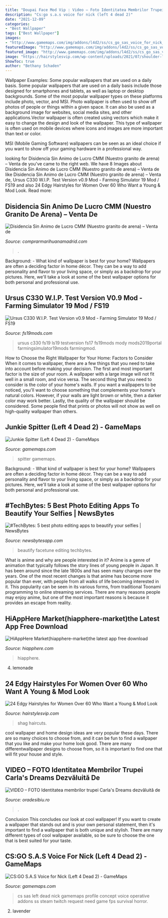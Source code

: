 ```yaml
---
title: "Doupai Face Mod Vip : Video – Foto Identitatea Membrilor Trupei Carla&#039;s Dreams Dezvăluită De"
description: "Cs:go s.a.s voice for nick (left 4 dead 2)"
date: "2021-12-09"
categories:
- "Best Wallpaper"
tags: ["Best Wallpaper"]
images:
- "http://www.gamemaps.com/img/addons/l4d2/ss/cs_go_sas_voice_for_nick_12758_0.jpg?x=1443733947"
featuredImage: "http://www.gamemaps.com/img/addons/l4d2/ss/cs_go_sas_voice_for_nick_12758_0.jpg?x=1443733947"
featured_image: "http://www.gamemaps.com/img/addons/l4d2/ss/cs_go_sas_voice_for_nick_12758_0.jpg?x=1443733947"
image: "https://hairstylesvip.com/wp-content/uploads/2021/07/shoulder-length-edgy-shag-haircut-for-women-over-60.jpg"
ShowToc: true
author: "Bethany Schaden"
---
```



Wallpaper Examples: Some popular wallpapers that are used on a daily basis.
Some popular wallpapers that are used on a daily basis include those designed for smartphones and tablets, as well as laptop or desktop backgrounds. Some of the most popular wallpaper types on these platforms include photo, vector, and MSI. 
Photo wallpaper is often used to show off photos of people or things within a given space. It can also be used as a background image for websites, social media sites, and other applications.Vector wallpaper is often created using vectors which make it easy to change the design and look of the wallpaper. This type of wallpaper is often used on mobile devices where icons and images are more important than text or color. 

MSI (Mobile Gaming Software) wallpapers can be seen as an ideal choice if you want to show off your gaming hardware in a professional way.

	

		
looking for Disidencia Sin Animo de Lucro CMM (Nuestro granito de arena) – Venta de you've came to the right web. We have 8 Images about Disidencia Sin Animo de Lucro CMM (Nuestro granito de arena) – Venta de like Disidencia Sin Animo de Lucro CMM (Nuestro granito de arena) – Venta de, Ursus C330 W.I.P. Test Version v0.9 Mod - Farming Simulator 19 Mod / FS19 and also 24 Edgy Hairstyles for Women Over 60 Who Want a Young &amp; Mod Look. Read more:
		
    
## Disidencia Sin Animo De Lucro CMM (Nuestro Granito De Arena) – Venta De

<img loading=lazy src="https://s1.eestatic.com/2020/11/20/actualidad/actualidad_537457966_165638051_1024x576.jpg" onerror="this.onerror=null;this.src='https://tse4.mm.bing.net/th?id=OIP.8mJ_CgHqeAs4xmkSBFEqNQHaEK&amp;pid=15.1';" alt="Disidencia Sin Animo de Lucro CMM (Nuestro granito de arena) – Venta de">

_Source: comprarmarihuanamadrid.com_

>. 

	

Background: - What kind of wallpaper is best for your home?
Wallpapers are often a deciding factor in home décor. They can be a way to add personality and flavor to your living space, or simply as a backdrop for your pictures. Here, we'll take a look at some of the best wallpaper options for both personal and professional use.

    
## Ursus C330 W.I.P. Test Version V0.9 Mod - Farming Simulator 19 Mod / FS19

<img loading=lazy src="http://www.fs19mods.com/wp-content/uploads/2020/04/FS19-Ursus-C330-W.I.P.-Test-Version-v0-2.jpg" onerror="this.onerror=null;this.src='https://tse1.mm.bing.net/th?id=OIP.0-tG-1wtTaE_YIAX-R1itQHaEK&amp;pid=15.1';" alt="Ursus C330 W.I.P. Test Version v0.9 Mod - Farming Simulator 19 Mod / FS19">

_Source: fs19mods.com_

>ursus c330 fs19 ls19 testversion fs17 fs19mods mody mods2019portal farmingsimulator19mods farmingmod. 

	

How to Choose the Right Wallpaper for Your Home: Factors to Consider
When it comes to wallpaper, there are a few things that you need to take into account before making your decision. The first and most important factor is the size of your room. A wallpaper with a large image will not fit well in a small room, and vice versa. 
The second thing that you need to consider is the color of your home's walls. If you want a wallpapers to be noticed, you'll want to choose something that complements your home's natural colors. However, if your walls are light brown or white, then a darker color may work better. 
Lastly, the quality of the wallpaper should be considered. Some people find that prints or photos will not show as well on high-quality wallpaper than others.

    
## Junkie Spitter (Left 4 Dead 2) - GameMaps

<img loading=lazy src="http://www.gamemaps.com/imgmgr/limit/img/addons/l4d2/ss/junkie_spitter_5156_2.jpg?x=1443735382&amp;w=975&amp;h=550" onerror="this.onerror=null;this.src='https://tse1.mm.bing.net/th?id=OIP.gtyAO4QsMfZejlkYxjx7CAHaEt&amp;pid=15.1';" alt="Junkie Spitter (Left 4 Dead 2) - GameMaps">

_Source: gamemaps.com_

>spitter gamemaps. 

	

Background: - What kind of wallpaper is best for your home?
Wallpapers are often a deciding factor in home décor. They can be a way to add personality and flavor to your living space, or simply as a backdrop for your pictures. Here, we'll take a look at some of the best wallpaper options for both personal and professional use.

    
## #TechBytes: 5 Best Photo Editing Apps To Beautify Your Selfies | NewsBytes

<img loading=lazy src="https://i.cdn.newsbytesapp.com/images/l170_18121560080868.jpg" onerror="this.onerror=null;this.src='https://tse3.mm.bing.net/th?id=OIP.ku6-81VgAxyzVP-6EfEimQHaEK&amp;pid=15.1';" alt="#TechBytes: 5 best photo editing apps to beautify your selfies | NewsBytes">

_Source: newsbytesapp.com_

>beautify facetune editing techbytes. 

	

What is anime and why are people interested in it?
Anime is a genre of animation that typically follows the story lines of young people in Japan. It has been around since the late 1800s and has seen many changes over the years. One of the most recent changes is that anime has become more popular than ever, with people from all walks of life becoming interested in it. This popularity can be seen in its various forms, from traditional Toonami programming to online streaming services. There are many reasons people may enjoy anime, but one of the most important reasons is because it provides an escape from reality.

    
## HiAppHere Market(hiapphere-market)the Latest App Free Download

<img loading=lazy src="https://dl.hiapphere.com/data/thumb/201404/Screenshot_2014-04-26-23-36-08.png" onerror="this.onerror=null;this.src='https://tse2.mm.bing.net/th?id=OIP.AsU45qOeQ74LUICMmM7LegHaNL&amp;pid=15.1';" alt="HiAppHere Market(hiapphere-market)the latest app free download">

_Source: hiapphere.com_

>hiapphere. 

	

4. lemonade 

    
## 24 Edgy Hairstyles For Women Over 60 Who Want A Young &amp; Mod Look

<img loading=lazy src="https://hairstylesvip.com/wp-content/uploads/2021/07/shoulder-length-edgy-shag-haircut-for-women-over-60.jpg" onerror="this.onerror=null;this.src='https://tse3.mm.bing.net/th?id=OIP.MLQb0TdmBknDHFnntFhZuQHaJQ&amp;pid=15.1';" alt="24 Edgy Hairstyles for Women Over 60 Who Want a Young &amp; Mod Look">

_Source: hairstylesvip.com_

>shag haircuts. 

	

cool wallpaper and home design ideas are very popular these days. There are so many choices to choose from, and it can be fun to find a wallpaper that you like and make your home look good. There are many differentwallpaper designs to choose from, so it is important to find one that will fit your house and style.

    
## VIDEO – FOTO Identitatea Membrilor Trupei Carla&#039;s Dreams Dezvăluită De

<img loading=lazy src="https://www.oradesibiu.ro/wp-content/uploads/2016/09/carlas.jpg" onerror="this.onerror=null;this.src='https://tse2.mm.bing.net/th?id=OIP.GEMLcKLkomzUBxFb3PNPlAHaEX&amp;pid=15.1';" alt="VIDEO – FOTO Identitatea membrilor trupei Carla&#039;s Dreams dezvăluită de">

_Source: oradesibiu.ro_

>. 

	

Conclusion
This concludes our look at cool wallpaper! If you want to create a wallpaper that stands out and is your own personal statement, then it's important to find a wallpaper that is both unique and stylish. There are many different types of cool wallpaper available, so be sure to choose the one that is best suited for your taste.

    
## CS:GO S.A.S Voice For Nick (Left 4 Dead 2) - GameMaps

<img loading=lazy src="http://www.gamemaps.com/img/addons/l4d2/ss/cs_go_sas_voice_for_nick_12758_0.jpg?x=1443733947" onerror="this.onerror=null;this.src='https://tse2.mm.bing.net/th?id=OIP.oXocw9mrIMwqiFamgiIp8wHaEK&amp;pid=15.1';" alt="CS:GO S.A.S Voice for Nick (Left 4 Dead 2) - GameMaps">

_Source: gamemaps.com_

>cs sas left dead nick gamemaps profile concept voice operative addons ss steam twitch request need game fps survival horror. 

	

2. lavender 

